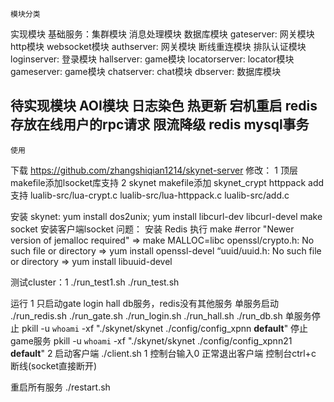 	模块分类
实现模块
基础服务：集群模块 消息处理模块  数据库模块
gateserver: 网关模块 http模块 websocket模块 
authserver: 网关模块  断线重连模块 排队认证模块
loginserver: 登录模块
hallserver: game模块
locatorserver:  locator模块
gameserver: game模块
chatserver: chat模块
dbserver: 数据库模块

待实现模块
AOI模块
日志染色
热更新 
宕机重启  redis存放在线用户的rpc请求
限流降级
redis mysql事务
-----------------------------------
	使用
下载
https://github.com/zhangshiqian1214/skynet-server
修改：
1 顶层makefile添加lsocket库支持
2 skynet makefile添加 skynet_crypt httppack add支持
lualib-src/lua-crypt.c  lualib-src/lua-httppack.c  lualib-src/add.c

安装
skynet: yum install dos2unix; yum install libcurl-dev libcurl-devel
make socket  安装客户端lsocket
问题： 安装 Redis 执行 make #error "Newer version of jemalloc required"
=> make MALLOC=libc
openssl/crypto.h: No such file or directory
=> yum install openssl-devel
“uuid/uuid.h: No such file or directory
=> yum install libuuid-devel

测试cluster：1 ./run_test1.sh  ./run_test.sh

运行
1 只启动gate login hall db服务，redis没有其他服务
单服务启动
./run_redis.sh
./run_gate.sh
./run_login.sh
./run_hall.sh
./run_db.sh
单服务停止
pkill -u `whoami` -xf "./skynet/skynet ./config/config_xpnn __default__"
停止game服务
pkill -u `whoami` -xf "./skynet/skynet ./config/config_xpnn21 __default__"
2 启动客户端
./client.sh 1
控制台输入0   正常退出客户端
控制台ctrl+c  断线(socket直接断开)

重启所有服务
./restart.sh

